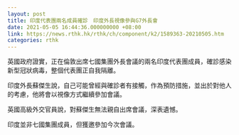 ```yaml
---
layout: post
title: 印度代表團兩名成員確診　印度外長視像參與G7外長會
date: 2021-05-05 16:44:36.000000000 +08:00
link: https://news.rthk.hk/rthk/ch/component/k2/1589363-20210505.htm
categories: rthk
---
```


英國政府證實，正在倫敦出席七國集團外長會議的兩名印度代表團成員，確診感染新型冠狀病毒，整個代表團正自我隔離。

印度外長蘇傑生說，自己可能曾經與確診者有接觸，作為預防措施，並出於對他人的考慮，他將會以視像方式繼續參加會議。

英國高級外交官員說，對蘇傑生無法親自出席會議，深表遺憾。

印度並非七國集團成員，但獲邀參加今次會議。
